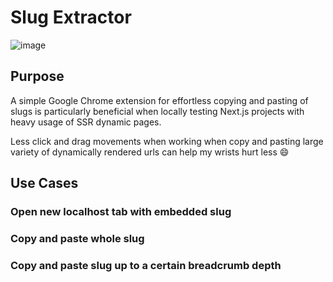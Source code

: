 # Slug Extractor

![image](https://github.com/wilyyy/slug-extractor/assets/8918632/f020ad1b-1cbc-447e-a0b4-efb1974138b8)

## Purpose 
A simple Google Chrome extension for effortless copying and pasting of slugs is particularly beneficial when locally testing Next.js projects with heavy usage of SSR dynamic pages. 

Less click and drag movements when working when copy and pasting large variety of dynamically rendered urls can help my wrists hurt less 😄

## Use Cases

### Open new localhost tab with embedded slug

### Copy and paste whole slug

### Copy and paste slug up to a certain breadcrumb depth 
